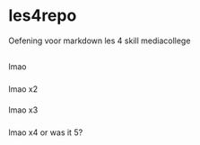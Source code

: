 # les4repo
Oefening voor markdown les 4 skill mediacollege
##
lmao
###
lmao x2
####
lmao x3
#####
lmao x4 or was it 5?